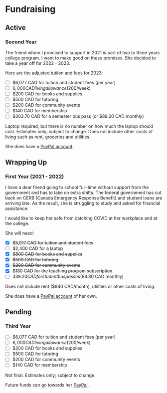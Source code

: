 # Fundraising
## Active
### Second Year
The friend whom I promised to support in 2021 is part of two to three years college program. I want to make good on these promises. She decided to take a year off for 2022 - 2023.

Here are the adjusted tutiion and fees for 2023:
- [ ] $6,077 CAD for tuition and student fees (per year)
- [ ] $6,000 CAD living allowance ($200/week)
- [ ] $200 CAD for books and supplies
- [ ] $500 CAD for tutoring
- [ ] $200 CAD for community events
- [ ] $140 CAD for membership
- [ ] $303.70 CAD for a semester bus pass (or $89.30 CAD monthly)

Laptop required, but there is no number on how much the laptop should cost. Estimates only; subject to change. Does not include other costs of living such as rent, groceries and utilities.

She does have a [PayPal account](https://www.paypal.me/bglamours).
## Wrapping Up
### First Year (2021 - 2022)
I have a dear friend going to school full-time without support from the government and has to take on extra shifts. The federal government has cut back on CERB (Canada Emergency Response Benefit) and student loans are arriving late. As the result, she is struggling to study and asked for financial assistance.

I would like to keep her safe from catching COVID at her workplace and at the college.

She will need:
- [x] ~~$5,017 CAD for tuition and student fees~~
- [ ] $2,400 CAD for a laptop
- [x] ~~$800 CAD for books and supplies~~
- [x] ~~$500 CAD for tutoring~~
- [x] ~~$200 CAD for community events~~
- [x] ~~$180 CAD for the teaching program subscription~~
- [ ] $339.20 CAD for student bus passes ($84.80 CAD monthly)

Does not include rent ($840 CAD/month), utilities or other costs of living.

She does have a [PayPal account](https://www.paypal.me/bglamours) of her own.
## Pending
### Third Year
- [ ] $6,077 CAD for tuition and student fees (per year)
- [ ] $6,000 CAD living allowance ($200/week)
- [ ] $200 CAD for books and supplies
- [ ] $500 CAD for tutoring
- [ ] $200 CAD for community events
- [ ] $140 CAD for membership

Not final. Estimates only; subject to change.

Future funds can go towards her [PayPal](https://www.paypal.me/bglamours).
